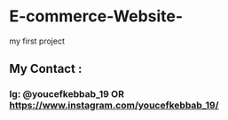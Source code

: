# E-commerce-Website-
my first project
## My Contact :
### Ig: **@youcefkebbab_19** OR <https://www.instagram.com/youcefkebbab_19/>

